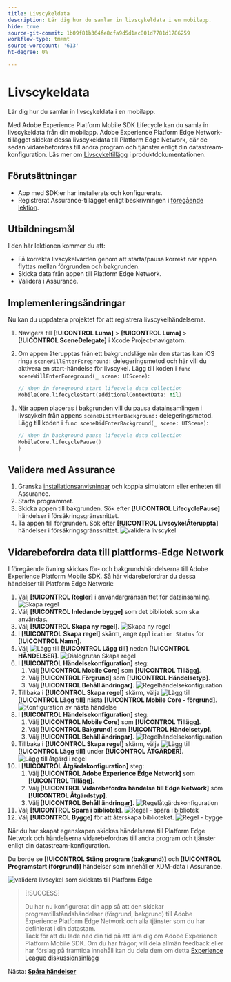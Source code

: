 ```yaml
---
title: Livscykeldata
description: Lär dig hur du samlar in livscykeldata i en mobilapp.
hide: true
source-git-commit: 1b09f81b364fe8cfa9d5d1ac801d7781d1786259
workflow-type: tm+mt
source-wordcount: '613'
ht-degree: 0%

---
```


# Livscykeldata

Lär dig hur du samlar in livscykeldata i en mobilapp.

Med Adobe Experience Platform Mobile SDK Lifecycle kan du samla in livscykeldata från din mobilapp. Adobe Experience Platform Edge Network-tillägget skickar dessa livscykeldata till Platform Edge Network, där de sedan vidarebefordras till andra program och tjänster enligt din datastream-konfiguration. Läs mer om [Livscykeltillägg](https://developer.adobe.com/client-sdks/documentation/lifecycle-for-edge-network/) i produktdokumentationen.


## Förutsättningar

* App med SDK:er har installerats och konfigurerats.
* Registrerat Assurance-tillägget enligt beskrivningen i [föregående lektion](install-sdks.md).

## Utbildningsmål

I den här lektionen kommer du att:

<!--
* Add lifecycle field group to the schema.
* -->
* Få korrekta livscykelvärden genom att starta/pausa korrekt när appen flyttas mellan förgrunden och bakgrunden.
* Skicka data från appen till Platform Edge Network.
* Validera i Assurance.

<!--
## Add lifecycle field group to schema

The Consumer Experience Event field group you added in the [previous lesson](create-schema.md) already contains the lifecycle fields, so you can skip this step. If you don't use Consumer Experience Event field group in your own app, you can add the lifecycle fields by doing the following:

1. Navigate to the schema interface as described in the [previous lesson](create-schema.md).
1. Open the **Luma Mobile App Event Schema** schema and select **[!UICONTROL Add]** next to Field groups.
    ![select add](assets/lifecycle-add.png)
1. In the search bar, enter "lifecycle".
1. Select the checkbox next to **[!UICONTROL AEP Mobile Lifecycle Details]**.
1. Select **[!UICONTROL Add field groups]**.
    ![add field group](assets/lifecycle-lifecycle-field-group.png)
1. Select **[!UICONTROL Save]**.
    ![save](assets/lifecycle-lifecycle-save.png)
-->

## Implementeringsändringar

Nu kan du uppdatera projektet för att registrera livscykelhändelserna.

1. Navigera till **[!UICONTROL Luma]** > **[!UICONTROL Luma]** > **[!UICONTROL SceneDelegate]** i Xcode Project-navigatorn.

1. Om appen återupptas från ett bakgrundsläge när den startas kan iOS ringa `sceneWillEnterForeground:` delegeringsmetod och här vill du aktivera en start-händelse för livscykel. Lägg till koden i `func sceneWillEnterForeground(_ scene: UIScene)`:

   ```swift
   // When in foreground start lifecycle data collection
   MobileCore.lifecycleStart(additionalContextData: nil)
   ```

1. När appen placeras i bakgrunden vill du pausa datainsamlingen i livscykeln från appens `sceneDidEnterBackground:` delegeringsmetod. Lägg till koden i  `func sceneDidEnterBackground(_ scene: UIScene)`:

   ```swift
   // When in background pause lifecycle data collection
   MobileCore.lifecyclePause()
   }
   ```

## Validera med Assurance

1. Granska [installationsanvisningar](assurance.md) och koppla simulatorn eller enheten till Assurance.
1. Starta programmet.
1. Skicka appen till bakgrunden. Sök efter **[!UICONTROL LifecyclePause]** händelser i försäkringsgränssnittet.
1. Ta appen till förgrunden. Sök efter **[!UICONTROL LivscykelÅteruppta]** händelser i försäkringsgränssnittet.
   ![validera livscykel](assets/lifecycle-lifecycle-assurance.png)


## Vidarebefordra data till plattforms-Edge Network

I föregående övning skickas för- och bakgrundshändelserna till Adobe Experience Platform Mobile SDK. Så här vidarebefordrar du dessa händelser till Platform Edge Network:

1. Välj **[!UICONTROL Regler]** i användargränssnittet för datainsamling.
   ![Skapa regel](assets/rule-create.png)
1. Välj **[!UICONTROL Inledande bygge]** som det bibliotek som ska användas.
1. Välj **[!UICONTROL Skapa ny regel]**.
   ![Skapa ny regel](assets/rules-create-new.png)
1. I **[!UICONTROL Skapa regel]** skärm, ange `Application Status` for **[!UICONTROL Namn]**.
1. Välj ![Lägg till](https://spectrum.adobe.com/static/icons/workflow_18/Smock_AddCircle_18_N.svg) **[!UICONTROL Lägg till]** nedan **[!UICONTROL HÄNDELSER]**.
   ![Dialogrutan Skapa regel](assets/rule-create-name.png)
1. I **[!UICONTROL Händelsekonfiguration]** steg:
   1. Välj **[!UICONTROL Mobile Core]** som **[!UICONTROL Tillägg]**.
   1. Välj **[!UICONTROL Förgrund]** som **[!UICONTROL Händelsetyp]**.
   1. Välj **[!UICONTROL Behåll ändringar]**.
      ![Regelhändelsekonfiguration](assets/rule-event-configuration.png)
1. Tillbaka i **[!UICONTROL Skapa regel]** skärm, välja ![Lägg till](https://spectrum.adobe.com/static/icons/workflow_18/Smock_AddCircle_18_N.svg) **[!UICONTROL Lägg till]** nästa **[!UICONTROL Mobile Core - förgrund]**.
   ![Konfiguration av nästa händelse](assets/rule-event-configuration-next.png)
1. I **[!UICONTROL Händelsekonfiguration]** steg:
   1. Välj **[!UICONTROL Mobile Core]** som **[!UICONTROL Tillägg]**.
   1. Välj **[!UICONTROL Bakgrund]** som **[!UICONTROL Händelsetyp]**.
   1. Välj **[!UICONTROL Behåll ändringar]**.
      ![Regelhändelsekonfiguration](assets/rule-event-configuration-background.png)
1. Tillbaka i **[!UICONTROL Skapa regel]** skärm, välja ![Lägg till](https://spectrum.adobe.com/static/icons/workflow_18/Smock_AddCircle_18_N.svg) **[!UICONTROL Lägg till]** under **[!UICONTROL ÅTGÄRDER]**.
   ![Lägg till åtgärd i regel](assets/rule-action-button.png)
1. I **[!UICONTROL Åtgärdskonfiguration]** steg:
   1. Välj **[!UICONTROL Adobe Experience Edge Network]** som **[!UICONTROL Tillägg]**.
   1. Välj **[!UICONTROL Vidarebefordra händelse till Edge Network]** som **[!UICONTROL Åtgärdstyp]**.
   1. Välj **[!UICONTROL Behåll ändringar]**.
      ![Regelåtgärdskonfiguration](assets/rule-action-configuration.png)
1. Välj **[!UICONTROL Spara i bibliotek]**.
   ![Regel - spara i bibliotek](assets/rule-save-to-library.png)
1. Välj **[!UICONTROL Bygge]** för att återskapa biblioteket.
   ![Regel - bygge](assets/rule-build.png)

När du har skapat egenskapen skickas händelserna till Platform Edge Network och händelserna vidarebefordras till andra program och tjänster enligt din datastream-konfiguration.

Du borde se **[!UICONTROL Stäng program (bakgrund)]** och **[!UICONTROL Programstart (förgrund)]** händelser som innehåller XDM-data i Assurance.

![validera livscykel som skickats till Platform Edge](assets/lifecycle-edge-assurance.png)

>[!SUCCESS]
>
>Du har nu konfigurerat din app så att den skickar programtillståndshändelser (förgrund, bakgrund) till Adobe Experience Platform Edge Network och alla tjänster som du har definierat i din datastam.<br>Tack för att du lade ned din tid på att lära dig om Adobe Experience Platform Mobile SDK. Om du har frågor, vill dela allmän feedback eller har förslag på framtida innehåll kan du dela dem om detta [Experience League diskussionsinlägg](https://experienceleaguecommunities.adobe.com/t5/adobe-experience-platform-launch/tutorial-discussion-implement-adobe-experience-cloud-in-mobile/td-p/443796)

Nästa: **[Spåra händelser](events.md)**
